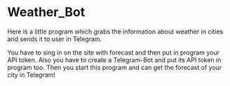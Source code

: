 # Weather_Bot
Here is a little program which grabs the information about weather in cities and sends it to user in Telegram.

You have to sing in on the site with forecast and then put in program your API token. Also you have to create a Telegram-Bot and put its API token in program too. Then you start this program and can get the forecast of your city in Telegram!  
